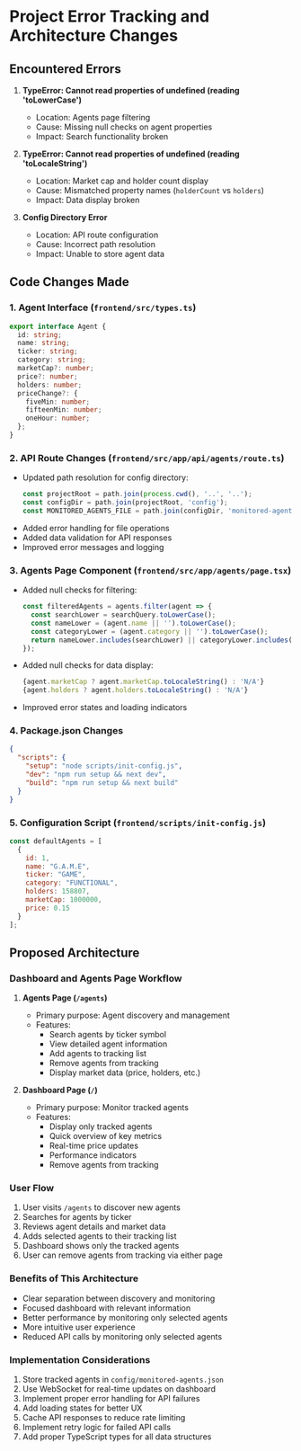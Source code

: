 # Project Error Tracking and Architecture Changes

## Encountered Errors

1. **TypeError: Cannot read properties of undefined (reading 'toLowerCase')**
   - Location: Agents page filtering
   - Cause: Missing null checks on agent properties
   - Impact: Search functionality broken

2. **TypeError: Cannot read properties of undefined (reading 'toLocaleString')**
   - Location: Market cap and holder count display
   - Cause: Mismatched property names (`holderCount` vs `holders`)
   - Impact: Data display broken

3. **Config Directory Error**
   - Location: API route configuration
   - Cause: Incorrect path resolution
   - Impact: Unable to store agent data

## Code Changes Made

### 1. Agent Interface (`frontend/src/types.ts`)
```typescript
export interface Agent {
  id: string;
  name: string;
  ticker: string;
  category: string;
  marketCap?: number;
  price?: number;
  holders: number;
  priceChange?: {
    fiveMin: number;
    fifteenMin: number;
    oneHour: number;
  };
}
```

### 2. API Route Changes (`frontend/src/app/api/agents/route.ts`)
- Updated path resolution for config directory:
  ```typescript
  const projectRoot = path.join(process.cwd(), '..', '..');
  const configDir = path.join(projectRoot, 'config');
  const MONITORED_AGENTS_FILE = path.join(configDir, 'monitored-agents.json');
  ```
- Added error handling for file operations
- Added data validation for API responses
- Improved error messages and logging

### 3. Agents Page Component (`frontend/src/app/agents/page.tsx`)
- Added null checks for filtering:
  ```typescript
  const filteredAgents = agents.filter(agent => {
    const searchLower = searchQuery.toLowerCase();
    const nameLower = (agent.name || '').toLowerCase();
    const categoryLower = (agent.category || '').toLowerCase();
    return nameLower.includes(searchLower) || categoryLower.includes(searchLower);
  });
  ```
- Added null checks for data display:
  ```typescript
  {agent.marketCap ? agent.marketCap.toLocaleString() : 'N/A'}
  {agent.holders ? agent.holders.toLocaleString() : 'N/A'}
  ```
- Improved error states and loading indicators

### 4. Package.json Changes
```json
{
  "scripts": {
    "setup": "node scripts/init-config.js",
    "dev": "npm run setup && next dev",
    "build": "npm run setup && next build"
  }
}
```

### 5. Configuration Script (`frontend/scripts/init-config.js`)
```javascript
const defaultAgents = [
  {
    id: 1,
    name: "G.A.M.E",
    ticker: "GAME",
    category: "FUNCTIONAL",
    holders: 158807,
    marketCap: 1000000,
    price: 0.15
  }
];
```

## Proposed Architecture

### Dashboard and Agents Page Workflow

1. **Agents Page (`/agents`)**
   - Primary purpose: Agent discovery and management
   - Features:
     - Search agents by ticker symbol
     - View detailed agent information
     - Add agents to tracking list
     - Remove agents from tracking
     - Display market data (price, holders, etc.)

2. **Dashboard Page (`/`)**
   - Primary purpose: Monitor tracked agents
   - Features:
     - Display only tracked agents
     - Quick overview of key metrics
     - Real-time price updates
     - Performance indicators
     - Remove agents from tracking

### User Flow
1. User visits `/agents` to discover new agents
2. Searches for agents by ticker
3. Reviews agent details and market data
4. Adds selected agents to their tracking list
5. Dashboard shows only the tracked agents
6. User can remove agents from tracking via either page

### Benefits of This Architecture
- Clear separation between discovery and monitoring
- Focused dashboard with relevant information
- Better performance by monitoring only selected agents
- More intuitive user experience
- Reduced API calls by monitoring only selected agents

### Implementation Considerations
1. Store tracked agents in `config/monitored-agents.json`
2. Use WebSocket for real-time updates on dashboard
3. Implement proper error handling for API failures
4. Add loading states for better UX
5. Cache API responses to reduce rate limiting
6. Implement retry logic for failed API calls
7. Add proper TypeScript types for all data structures
